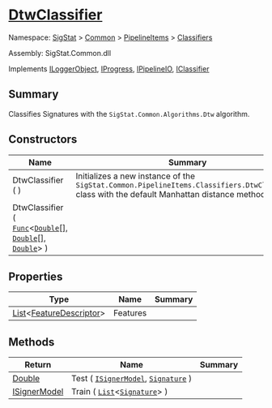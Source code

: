 # [DtwClassifier](./DtwClassifier.md)

Namespace: [SigStat]() > [Common]() > [PipelineItems]() > [Classifiers]()

Assembly: SigStat.Common.dll

Implements [ILoggerObject](./../../ILoggerObject.md), [IProgress](./../../Helpers/IProgress.md), [IPipelineIO](./../../Pipeline/IPipelineIO.md), [IClassifier](./../../Pipeline/IClassifier.md)

## Summary
Classifies Signatures with the `SigStat.Common.Algorithms.Dtw` algorithm.

## Constructors

| Name | Summary | 
| --- | --- | 
| DtwClassifier (  ) | Initializes a new instance of the `SigStat.Common.PipelineItems.Classifiers.DtwClassifier` class with the default Manhattan distance method. | 
| DtwClassifier ( [`Func`](https://docs.microsoft.com/en-us/dotnet/api/System.Func-3)\<[`Double`](https://docs.microsoft.com/en-us/dotnet/api/System.Double)[], [`Double`](https://docs.microsoft.com/en-us/dotnet/api/System.Double)[], [`Double`](https://docs.microsoft.com/en-us/dotnet/api/System.Double)> ) |  | 


## Properties

| Type | Name | Summary | 
| --- | --- | --- | 
| [List](https://docs.microsoft.com/en-us/dotnet/api/System.Collections.Generic.List-1)\<[FeatureDescriptor](./../../FeatureDescriptor.md)> | Features |  | 


## Methods

| Return | Name | Summary | 
| --- | --- | --- | 
| [Double](https://docs.microsoft.com/en-us/dotnet/api/System.Double) | Test ( [`ISignerModel`](./../../Pipeline/ISignerModel.md), [`Signature`](./../../Signature.md) ) |  | 
| [ISignerModel](./../../Pipeline/ISignerModel.md) | Train ( [`List`](https://docs.microsoft.com/en-us/dotnet/api/System.Collections.Generic.List-1)\<[`Signature`](./../../Signature.md)> ) |  | 


